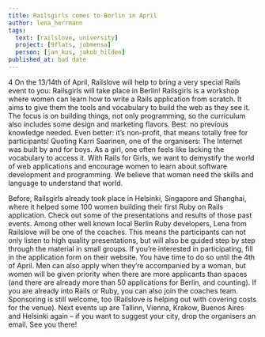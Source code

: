 ```yaml
---
title: Railsgirls comes to Berlin in April
author: lena_herrmann
tags:
  text: [railslove, university]
  project: [9flats, jobmensa]
  person: [jan_kus, jakob_hilden]
published_at: bad date
---
```


4 On the 13/14th of April, Railslove will help to bring a very special Rails event to you: Railsgirls will take place in Berlin!
Railsgirls is a workshop where women can learn how to write a Rails application from scratch. It aims to give them the tools and vocabulary to build the web as they see it. The focus is on building things, not only programming, so the curriculum also includes some design and marketing flavors. Best: no previous knowledge needed. Even better: it’s non-profit, that means totally free for participants!
Quoting Karri Saarinen, one of the organisers:
The Internet was built by and for boys. As a girl, one often feels like lacking the vocabulary to access it. With Rails for Girls, we want to demystify the world of web applications and encourage women to learn about software development and programming. We believe that women need the skills and language to understand that world.

Before, Railsgirls already took place in Helsinki, Singapore and Shanghai, where it helped some 100 women building their first Ruby on Rails application. Check out some of the presentations and results of those past events.
Among other well known local Berlin Ruby developers, Lena from Railslove will be one of the coaches. This means the participants can not only listen to high quality presentations, but will also be guided step by step through the material in small groups.
If you’re interested in participating, fill in the application form on their website. You have time to do so until the 4th of April. Men can also apply when they’re accompanied by a woman, but women will be given priority when there are more applicants than spaces (and there are already more than 50 applications for Berlin, and counting).
If you are already into Rails or Ruby, you can also join the coaches team. Sponsoring is still welcome, too (Railslove is helping out with covering costs for the venue). Next events up are Tallinn, Vienna, Krakow, Buenos Aires and Helsinki again – if you want to suggest your city, drop the organisers an email.
See you there!
